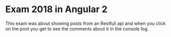 # Exam 2018 in Angular 2

This exam was about showing posts from an Restfull api and when you click on the post you get to see the comments about it in the console log.

